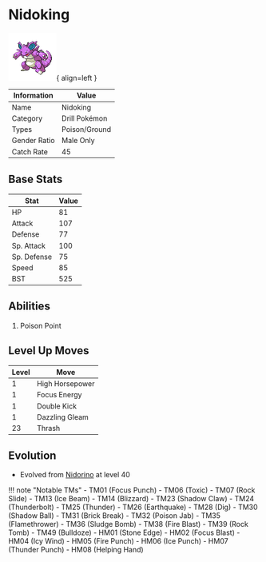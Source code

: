 # Nidoking

![Nidoking](../images/pokemon/34.png){ align=left }

| Information | Value |
|------------|--------|
| Name | Nidoking |
| Category | Drill Pokémon |
| Types | Poison/Ground |
| Gender Ratio | Male Only |
| Catch Rate | 45 |

## Base Stats

| Stat | Value |
|------|-------|
| HP | 81 |
| Attack | 107 |
| Defense | 77 |
| Sp. Attack | 100 |
| Sp. Defense | 75 |
| Speed | 85 |
| BST | 525 |

## Abilities
1. Poison Point

## Level Up Moves
| Level | Move |
|-------|------|
| 1 | High Horsepower |
| 1 | Focus Energy |
| 1 | Double Kick |
| 1 | Dazzling Gleam |
| 23 | Thrash |

## Evolution
- Evolved from [Nidorino](033-nidorino.md) at level 40

!!! note "Notable TMs"
    - TM01 (Focus Punch)
    - TM06 (Toxic)
    - TM07 (Rock Slide)
    - TM13 (Ice Beam)
    - TM14 (Blizzard)
    - TM23 (Shadow Claw)
    - TM24 (Thunderbolt)
    - TM25 (Thunder)
    - TM26 (Earthquake)
    - TM28 (Dig)
    - TM30 (Shadow Ball)
    - TM31 (Brick Break)
    - TM32 (Poison Jab)
    - TM35 (Flamethrower)
    - TM36 (Sludge Bomb)
    - TM38 (Fire Blast)
    - TM39 (Rock Tomb)
    - TM49 (Bulldoze)
    - HM01 (Stone Edge)
    - HM02 (Focus Blast)
    - HM04 (Icy Wind)
    - HM05 (Fire Punch)
    - HM06 (Ice Punch)
    - HM07 (Thunder Punch)
    - HM08 (Helping Hand)
